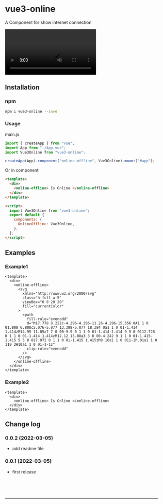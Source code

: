 # vue3-online

A Component for show internet connection

![Screenshot](https://github.com/MahdadGhasemian/vue3-online/blob/main/vue-detect-internet-connection-screencast.webm)

## Installation

### npm

```bash
npm i vue3-online --save
```

### Usage

main.js

```javascript
import { createApp } from "vue";
import App from "./App.vue";
import Vue3Online from "vue3-online";

createApp(App).component("online-offline", Vue3Online).mount("#app");
```

Or in component

```html
<template>
  <div>
    <online-offline> Is Online </online-offline>
  </div>
</template>

<script>
  import Vue3Online from "vue3-online";
  export default {
    components: {
      OnlineOffline: Vue3Online,
    },
  };
</script>
```

## Examples

### Example1

```vue
<template>
  <div>
    <online-offline>
      <svg
        xmlns="http://www.w3.org/2000/svg"
        class="h-full w-5"
        viewBox="0 0 20 20"
        fill="currentColor"
      >
        <path
          fill-rule="evenodd"
          d="M17.778 8.222c-4.296-4.296-11.26-4.296-15.556 0A1 1 0 01.808 6.808c5.076-5.077 13.308-5.077 18.384 0a1 1 0 01-1.414 1.414zM14.95 11.05a7 7 0 00-9.9 0 1 1 0 01-1.414-1.414 9 9 0 0112.728 0 1 1 0 01-1.414 1.414zM12.12 13.88a3 3 0 00-4.242 0 1 1 0 01-1.415-1.415 5 5 0 017.072 0 1 1 0 01-1.415 1.415zM9 16a1 1 0 011-1h.01a1 1 0 110 2H10a1 1 0 01-1-1z"
          clip-rule="evenodd"
        />
      </svg>
    </online-offline>
  </div>
</template>
```

### Example2

```vue
<template>
  <div>
    <online-offline> Is Online </online-offline>
  </div>
</template>
```

## Change log

### 0.0.2 (2022-03-05)

- add readme file

### 0.0.1 (2022-03-05)

- first release

<br />
<br />
<br />
<hr />
